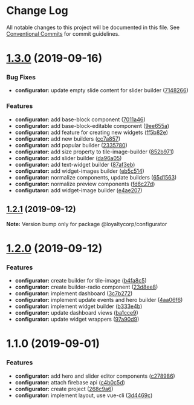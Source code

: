 # Change Log

All notable changes to this project will be documented in this file. See [Conventional Commits](https://conventionalcommits.org) for commit guidelines.

# [1.3.0](https://github.com/loyaltycorp/manage-v2-frontend/compare/@loyaltycorp/configurator@1.2.1...@loyaltycorp/configurator@1.3.0) (2019-09-16)

### Bug Fixes

- **configurator:** update empty slide content for slider builder ([7148266](https://github.com/loyaltycorp/manage-v2-frontend/commit/7148266))

### Features

- **configurator:** add base-block component ([7011a46](https://github.com/loyaltycorp/manage-v2-frontend/commit/7011a46))
- **configurator:** add base-block-editable component ([9ee655a](https://github.com/loyaltycorp/manage-v2-frontend/commit/9ee655a))
- **configurator:** add feature for creating new widgets ([ff5b82e](https://github.com/loyaltycorp/manage-v2-frontend/commit/ff5b82e))
- **configurator:** add new builders ([cc7a857](https://github.com/loyaltycorp/manage-v2-frontend/commit/cc7a857))
- **configurator:** add popular builder ([2335780](https://github.com/loyaltycorp/manage-v2-frontend/commit/2335780))
- **configurator:** add size property to tile-image-builder ([852b971](https://github.com/loyaltycorp/manage-v2-frontend/commit/852b971))
- **configurator:** add slider builder ([da96a05](https://github.com/loyaltycorp/manage-v2-frontend/commit/da96a05))
- **configurator:** add text-widget builder ([87af3eb](https://github.com/loyaltycorp/manage-v2-frontend/commit/87af3eb))
- **configurator:** add widget-images builder ([eb5c514](https://github.com/loyaltycorp/manage-v2-frontend/commit/eb5c514))
- **configurator:** normalize components, update builders ([65d1563](https://github.com/loyaltycorp/manage-v2-frontend/commit/65d1563))
- **configurator:** normalize preview components ([fd6c27d](https://github.com/loyaltycorp/manage-v2-frontend/commit/fd6c27d))
- **configutaror:** add widget-image builder ([e4ae207](https://github.com/loyaltycorp/manage-v2-frontend/commit/e4ae207))

## [1.2.1](https://github.com/loyaltycorp/manage-v2-frontend/compare/@loyaltycorp/configurator@1.2.0...@loyaltycorp/configurator@1.2.1) (2019-09-12)

**Note:** Version bump only for package @loyaltycorp/configurator

# [1.2.0](https://github.com/loyaltycorp/manage-v2-frontend/compare/@loyaltycorp/configurator@1.1.0...@loyaltycorp/configurator@1.2.0) (2019-09-12)

### Features

- **configurator:** create builder for tile-image ([b4fa8c5](https://github.com/loyaltycorp/manage-v2-frontend/commit/b4fa8c5))
- **configurator:** create builder-radio component ([23d8ee8](https://github.com/loyaltycorp/manage-v2-frontend/commit/23d8ee8))
- **configurator:** implement dashboard ([3c7b272](https://github.com/loyaltycorp/manage-v2-frontend/commit/3c7b272))
- **configurator:** implement update events and hero builder ([4aa06f6](https://github.com/loyaltycorp/manage-v2-frontend/commit/4aa06f6))
- **configurator:** implement widget builder ([b333e4b](https://github.com/loyaltycorp/manage-v2-frontend/commit/b333e4b))
- **configurator:** update dashboard views ([ba1cce9](https://github.com/loyaltycorp/manage-v2-frontend/commit/ba1cce9))
- **configurator:** update widget wrappers ([97a90d9](https://github.com/loyaltycorp/manage-v2-frontend/commit/97a90d9))

# 1.1.0 (2019-09-01)

### Features

- **configurator:** add hero and slider editor components ([c278986](https://github.com/loyaltycorp/manage-v2-frontend/commit/c278986))
- **configurator:** attach firebase api ([c4b0c5d](https://github.com/loyaltycorp/manage-v2-frontend/commit/c4b0c5d))
- **configurator:** create project ([268c9a6](https://github.com/loyaltycorp/manage-v2-frontend/commit/268c9a6))
- **configurator:** implement layout, use vue-cli ([3d4469c](https://github.com/loyaltycorp/manage-v2-frontend/commit/3d4469c))
